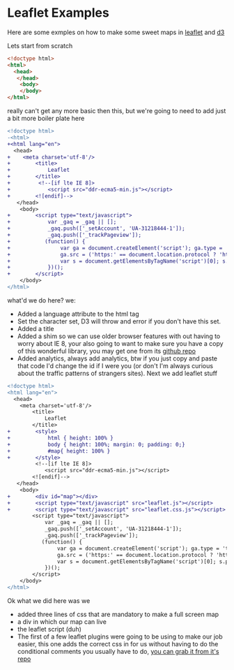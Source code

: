 Leaflet Examples
====
Here are some exmples on how to make some sweet maps in [leaflet](http://leafletjs.com/) and [d3](http://d3js.org)

Lets start from scratch
```html
<!doctype html>
<html>
  <head>
   </head>
    <body>
    </body>
</html>
```
really can't get any more basic then this, but we're going to need to add just a bit more boiler plate here
```diff
<!doctype html>
-<html>
+<html lang="en">
  <head>
+    <meta charset='utf-8'/>
+        <title>
+            Leaflet
+        </title>
+         <!--[if lte IE 8]>
+            <script src="ddr-ecma5-min.js"></script>
+        <![endif]-->    
   </head>
    <body>
+        <script type="text/javascript">
+            var _gaq = _gaq || [];
+            _gaq.push(['_setAccount', 'UA-31218444-1']);
+            _gaq.push(['_trackPageview']);
+           (function() {
+                var ga = document.createElement('script'); ga.type = 'text/javascript'; ga.async = true;
+                ga.src = ('https:' == document.location.protocol ? 'https://ssl' : 'http://www') + '.google-analytics.com/ga.js';
+                var s = document.getElementsByTagName('script')[0]; s.parentNode.insertBefore(ga, s);
+            })();
+        </script>
    </body>
</html>
```
what'd we do here?
we:
* Added a language attribute to the html tag
* Set the character set, D3 will throw and error if you don't have this set.
* Added a title
* Added a shim so we can use older browser features with out having to worry about IE 8, your also going to want to make sure you have a copy of this wonderful library, you may get one from its [github repo](https://github.com/ddrcode/ddr-ecma5)
* Added analytics, always add analytics, btw if you just copy and paste that code I'd change the id if I were you (or don't I'm always curious about the traffic patterns of strangers sites).
Next we add leaflet stuff

```diff
<!doctype html>
<html lang="en">
  <head>
    <meta charset='utf-8'/>
        <title>
            Leaflet
        </title>
+        <style>
+            html { height: 100% }
+            body { height: 100%; margin: 0; padding: 0;}
+            #map{ height: 100% }
+        </style>
         <!--[if lte IE 8]>
            <script src="ddr-ecma5-min.js"></script>
        <![endif]-->    
   </head>
    <body>
+        <div id="map"></div>
+        <script type="text/javascript" src="leaflet.js"></script>
+        <script type="text/javascript" src="leaflet.css.js"></script>
        <script type="text/javascript">
            var _gaq = _gaq || [];
            _gaq.push(['_setAccount', 'UA-31218444-1']);
            _gaq.push(['_trackPageview']);
           (function() {
                var ga = document.createElement('script'); ga.type = 'text/javascript'; ga.async = true;
                ga.src = ('https:' == document.location.protocol ? 'https://ssl' : 'http://www') + '.google-analytics.com/ga.js';
                var s = document.getElementsByTagName('script')[0]; s.parentNode.insertBefore(ga, s);
            })();
        </script>
    </body>
</html>
```
Ok what we did here was we
* added three lines of css that are mandatory to make a full screen map
* a div in which our map can live
* the leaflet script (duh)
* The first of a few leaflet plugins were going to be using to make our job easier, this one adds the correct css in for us without having to do the conditional comments you usually have to do, [you can grab it from it's repo](https://github.com/calvinmetcalf/leaflet.css)
